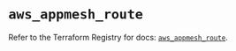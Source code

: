 # `aws_appmesh_route`

Refer to the Terraform Registry for docs: [`aws_appmesh_route`](https://registry.terraform.io/providers/hashicorp/aws/5.48.0/docs/resources/appmesh_route).
